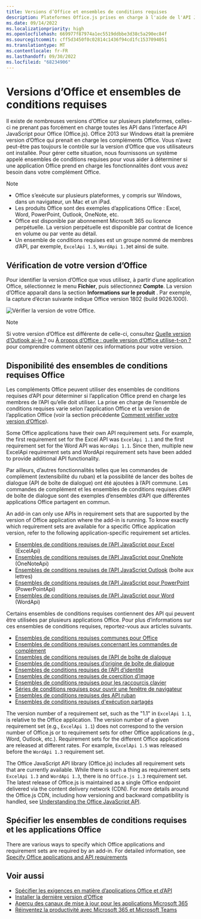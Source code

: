 ```yaml
---
title: Versions d’Office et ensembles de conditions requises
description: Plateformes Office.js prises en charge à l'aide de l'API JavaScript.
ms.date: 09/14/2022
ms.localizationpriority: high
ms.openlocfilehash: 669977f87974a1ec5519ddbbe3d38c5a290ec84f
ms.sourcegitcommit: cff5d3450f0c02814c1436f94cd1fc1537094051
ms.translationtype: MT
ms.contentlocale: fr-FR
ms.lasthandoff: 09/30/2022
ms.locfileid: "68234906"
---
```

# <a name="office-versions-and-requirement-sets"></a>Versions d’Office et ensembles de conditions requises

Il existe de nombreuses versions d’Office sur plusieurs plateformes, celles-ci ne prenant pas forcément en charge toutes les API dans l’interface API JavaScript pour Office (Office.js). Office 2013 sur Windows était la première version d’Office qui prenait en charge les compléments Office. Vous n’avez peut-être pas toujours le contrôle sur la version d’Office que vos utilisateurs ont installée. Pour gérer cette situation, nous fournissons un système appelé ensembles de conditions requises pour vous aider à déterminer si une application Office prend en charge les fonctionnalités dont vous avez besoin dans votre complément Office.

> [!NOTE]
>
> - Office s’exécute sur plusieurs plateformes, y compris sur Windows, dans un navigateur, un Mac et un iPad.
> - Les produits Office sont des exemples d’applications Office : Excel, Word, PowerPoint, Outlook, OneNote, etc.
> - Office est disponible par abonnement Microsoft 365 ou licence perpétuelle. La version perpétuelle est disponible par contrat de licence en volume ou par vente au détail.
> - Un ensemble de conditions requises est un groupe nommé de membres d’API, par exemple, `ExcelApi 1.5`, `WordApi 1.3`et ainsi de suite.

## <a name="how-to-check-your-office-version"></a>Vérification de votre version d’Office

Pour identifier la version d’Office que vous utilisez, à partir d’une application Office, sélectionnez le menu **Fichier**, puis sélectionnez **Compte**. La version d’Office apparaît dans la section **Informations sur le produit** . Par exemple, la capture d’écran suivante indique Office version 1802 (build 9026.1000).

![Vérifier la version de votre Office.](../images/office-version.png)

> [!NOTE]
> Si votre version d’Office est différente de celle-ci, consultez [Quelle version d’Outlook ai-je ?](https://support.microsoft.com/office/b3a9568c-edb5-42b9-9825-d48d82b2257c) ou [À propos d’Office : quelle version d’Office utilise-t-on ?](https://support.microsoft.com/topic/932788b8-a3ce-44bf-bb09-e334518b8b19) pour comprendre comment obtenir ces informations pour votre version.

## <a name="office-requirement-sets-availability"></a>Disponibilité des ensembles de conditions requises Office

Les compléments Office peuvent utiliser des ensembles de conditions requises d’API pour déterminer si l’application Office prend en charge les membres de l’API qu’elle doit utiliser. La prise en charge de l’ensemble de conditions requises varie selon l’application Office et la version de l’application Office (voir la section précédente [Comment vérifier votre version d’Office](#how-to-check-your-office-version)).

Some Office applications have their own API requirement sets. For example, the first requirement set for the Excel API was `ExcelApi 1.1` and the first requirement set for the Word API was `WordApi 1.1`. Since then, multiple new ExcelApi requirement sets and WordApi requirement sets have been added to provide additional API functionality.

Par ailleurs, d’autres fonctionnalités telles que les commandes de complément (extensibilité du ruban) et la possibilité de lancer des boîtes de dialogue (API de boîte de dialogue) ont été ajoutées à l’API commune. Les commandes de complément et les ensembles de conditions requises d’API de boîte de dialogue sont des exemples d’ensembles d’API que différentes applications Office partagent en commun.

An add-in can only use APIs in requirement sets that are supported by the version of Office application where the add-in is running. To know exactly which requirement sets are available for a specific Office application version, refer to the following application-specific requirement set articles.

- [Ensembles de conditions requises de l’API JavaScript pour Excel](/javascript/api/requirement-sets/excel/excel-api-requirement-sets) (ExcelApi)
- [Ensembles de conditions requises de l’API JavaScript pour OneNote](/javascript/api/requirement-sets/onenote/onenote-api-requirement-sets) (OneNoteApi)
- [Ensembles de conditions requises de l’API JavaScript Outlook](/javascript/api/requirement-sets/outlook/outlook-api-requirement-sets) (boîte aux lettres)
- [Ensembles de conditions requises de l’API JavaScript pour PowerPoint](/javascript/api/requirement-sets/powerpoint/powerpoint-api-requirement-sets) (PowerPointApi)
- [Ensembles de conditions requises de l’API JavaScript pour Word](/javascript/api/requirement-sets/word/word-api-requirement-sets) (WordApi)

Certains ensembles de conditions requises contiennent des API qui peuvent être utilisées par plusieurs applications Office. Pour plus d’informations sur ces ensembles de conditions requises, reportez-vous aux articles suivants.

- [Ensembles de conditions requises communes pour Office](/javascript/api/requirement-sets/common/office-add-in-requirement-sets)
- [Ensembles de conditions requises concernant les commandes de complément](/javascript/api/requirement-sets/common/add-in-commands-requirement-sets)
- [Ensembles de conditions requises de l’API de boîte de dialogue](/javascript/api/requirement-sets/common/dialog-api-requirement-sets)
- [Ensembles de conditions requises d’origine de boîte de dialogue](/javascript/api/requirement-sets/common/dialog-origin-requirement-sets)
- [Ensembles de conditions requises de l’API d’identité](/javascript/api/requirement-sets/common/identity-api-requirement-sets)
- [Ensembles de conditions requises de coercition d’image](/javascript/api/requirement-sets/common/image-coercion-requirement-sets)
- [Ensembles de conditions requises pour les raccourcis clavier](/javascript/api/requirement-sets/common/keyboard-shortcuts-requirement-sets)
- [Séries de conditions requises pour ouvrir une fenêtre de navigateur](/javascript/api/requirement-sets/common/open-browser-window-api-requirement-sets)
- [Ensembles de conditions requises des API ruban](/javascript/api/requirement-sets/common/ribbon-api-requirement-sets)
- [Ensembles de conditions requises d'exécution partagés](/javascript/api/requirement-sets/common/shared-runtime-requirement-sets)

The version number of a requirement set, such as the "1.1" in `ExcelApi 1.1`, is relative to the Office application. The version number of a given requirement set (e.g., `ExcelApi 1.1`) does not correspond to the version number of Office.js or to requirement sets for other Office applications (e.g., Word, Outlook, etc.).  Requirement sets for the different Office applications are released at different rates. For example, `ExcelApi 1.5` was released before the `WordApi 1.3` requirement set.

The Office JavaScript API library (Office.js) includes all requirement sets that are currently available. While there is such a thing as requirement sets `ExcelApi 1.3` and `WordApi 1.3`, there is no `Office.js 1.3` requirement set. The latest release of Office.js is maintained as a single Office endpoint delivered via the content delivery network (CDN). For more details around the Office.js CDN, including how versioning and backward compatibility is handled, see [Understanding the Office JavaScript API](../develop/understanding-the-javascript-api-for-office.md).

## <a name="specify-office-applications-and-requirement-sets"></a>Spécifier les ensembles de conditions requises et les applications Office

There are various ways to specify which Office applications and requirement sets are required by an add-in.  For detailed information, see [Specify Office applications and API requirements](../develop/specify-office-hosts-and-api-requirements.md)

## <a name="see-also"></a>Voir aussi

- [Spécifier les exigences en matière d’applications Office et d’API](../develop/specify-office-hosts-and-api-requirements.md)
- [Installer la dernière version d’Office](../develop/install-latest-office-version.md)
- [Aperçu des canaux de mise à jour pour les applications Microsoft 365](/deployoffice/overview-of-update-channels-for-office-365-proplus)
- [Réinventez la productivité avec Microsoft 365 et Microsoft Teams](https://products.office.com/compare-all-microsoft-office-products?tab=2)
